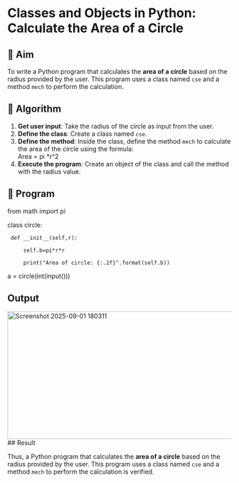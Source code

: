 # Classes and Objects in Python: Calculate the Area of a Circle

## 🎯 Aim
To write a Python program that calculates the **area of a circle** based on the radius provided by the user. This program uses a class named `cse` and a method `mech` to perform the calculation.

## 🧠 Algorithm
1. **Get user input**: Take the radius of the circle as input from the user.
2. **Define the class**: Create a class named `cse`.
3. **Define the method**: Inside the class, define the method `mech` to calculate the area of the circle using the formula:  
   Area = pi *r^2 
4. **Execute the program**: Create an object of the class and call the method with the radius value.

## 🧾 Program

from math import pi

class circle:

     def __init__(self,r):
     
         self.b=pi*r*r
         
         print("Area of circle: {:.2f}".format(self.b))
         
a = circle(int(input()))


## Output
<img width="686" height="287" alt="Screenshot 2025-09-01 180311" src="https://github.com/user-attachments/assets/a781ac1b-5b5f-424e-80ea-23706be6599e" />
## Result

Thus, a Python program that calculates the **area of a circle** based on the radius provided by the user. This program uses a class named `cse` and a method `mech` to perform the calculation is verified.

